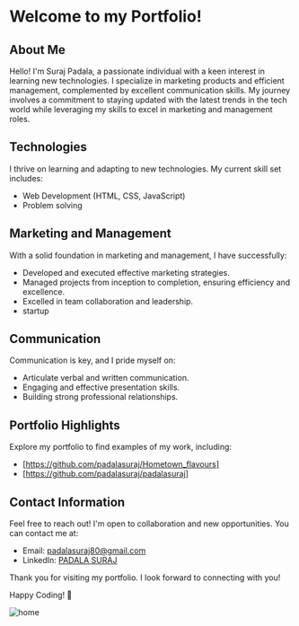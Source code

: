 # Welcome to my Portfolio!

## About Me
Hello! I'm Suraj Padala, a passionate individual with a keen interest in learning new technologies. I specialize in marketing products and efficient management, complemented by excellent communication skills. My journey involves a commitment to staying updated with the latest trends in the tech world while leveraging my skills to excel in marketing and management roles.

## Technologies
I thrive on learning and adapting to new technologies. My current skill set includes:
- Web Development (HTML, CSS, JavaScript)
- Problem solving
## Marketing and Management
With a solid foundation in marketing and management, I have successfully:
- Developed and executed effective marketing strategies.
- Managed projects from inception to completion, ensuring efficiency and excellence.
- Excelled in team collaboration and leadership.
- startup 

## Communication
Communication is key, and I pride myself on:
- Articulate verbal and written communication.
- Engaging and effective presentation skills.
- Building strong professional relationships.

## Portfolio Highlights
Explore my portfolio to find examples of my work, including:
- [https://github.com/padalasuraj/Hometown_flavours]
- [https://github.com/padalasuraj/padalasuraj]

## Contact Information
Feel free to reach out! I'm open to collaboration and new opportunities. You can contact me at:
- Email: padalasuraj80@gmail.com
- LinkedIn: [PADALA SURAJ](https://www.linkedin.com/in/padala-suraj-b159b0234/)

Thank you for visiting my portfolio. I look forward to connecting with you!

Happy Coding! 🚀


![home](https://github.com/padalasuraj/Portfolio_website/assets/108484886/43ca9136-8daf-4878-9919-c157ebc2e247)

